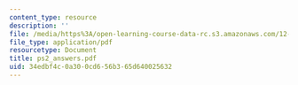 ```yaml
---
content_type: resource
description: ''
file: /media/https%3A/open-learning-course-data-rc.s3.amazonaws.com/12-950-atmospheric-and-oceanic-modeling-spring-2004/34edbf4c0a300cd656b365d640025632_ps2_answers.pdf
file_type: application/pdf
resourcetype: Document
title: ps2_answers.pdf
uid: 34edbf4c-0a30-0cd6-56b3-65d640025632
---
```

